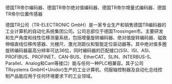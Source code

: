 德国TR帝尔编码器、德国TR帝尔绝对值编码器、德国TR帝尔增量式编码器、德国TR帝尔位置传感器

德国TR公司（TR-ELECTRONIC GmbH）是一家专业生产和销售德国TR编码器的工业计算机的自动化系统集团公司。公司总部位于德国Trossingen市。主要研发和生产角度和线性位移测量系统，包括增量旋转编码器、绝对值旋转编码器、磁致伸缩直线位移传感器、光栅尺、激光测距仪和智能定位驱动器等。其中绝对值多圈旋转编码器最高分辨率可达36位，同时编码器的匹配接口(SSI、ISI、ASI、PROFIBUS、PROFINET、CAN-BUS、EtherCAT、SLIN、INTERBUS-S、Parallel、Analog和Cam等接口）能与任何一种PLC相兼容。其子公司TRsystems GmbH(+Unidor)生产的工业计算机、伺服轴控制器及自动化总线控制产品能应用于任何环境要求下的工业领域。